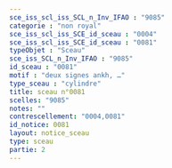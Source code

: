 ```yaml
---
sce_iss_scl_iss_SCL_n_Inv_IFAO : "9085"
categorie : "non royal"
sce_iss_scl_iss_SCE_id_sceau : "0004"
sce_iss_scl_iss_SCE_id_sceau : "0081"
typeObjet : "Sceau"
sce_iss_SCL_n_Inv_IFAO : "9085"
id_sceau : "0081"
motif : "deux signes ankh, …"
type_sceau : "cylindre"
title: sceau n°0081
scelles: "9085"
notes: ""
contrescellement: "0004,0081"
id_notice: 0081
layout: notice_sceau
type: sceau
partie: 2
---
```

